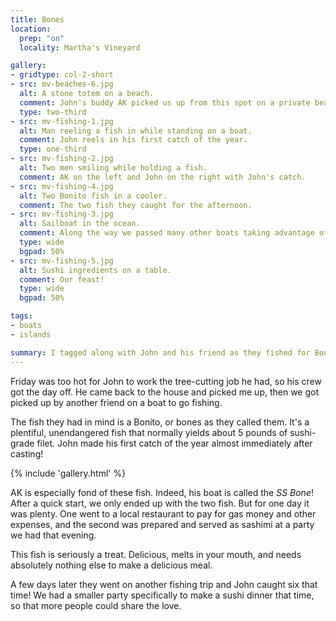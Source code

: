 ```yaml
---
title: Bones
location:
  prep: "on"
  locality: Martha's Vineyard

gallery:
- gridtype: col-2-short
- src: mv-beaches-6.jpg
  alt: A stone totem on a beach.
  comment: John's buddy AK picked us up from this spot on a private beach near the house.
  type: two-third
- src: mv-fishing-1.jpg
  alt: Man reeling a fish in while standing on a boat.
  comment: John reels in his first catch of the year.
  type: one-third
- src: mv-fishing-2.jpg
  alt: Two men smiling while holding a fish.
  comment: AK on the left and John on the right with John's catch.
- src: mv-fishing-4.jpg
  alt: Two Bonito fish in a cooler.
  comment: The two fish they caught for the afternoon.
- src: mv-fishing-3.jpg
  alt: Sailboat in the ocean.
  comment: Along the way we passed many other boats taking advantage of the sunny afternoon.
  type: wide
  bgpad: 50%
- src: mv-fishing-5.jpg
  alt: Sushi ingredients on a table.
  comment: Our feast!
  type: wide
  bgpad: 50%

tags:
- boats
- islands

summary: I tagged along with John and his friend as they fished for Bonitos
---
```


Friday was too hot for John to work the tree-cutting job he had, so his crew got the day off. He came back to the house and picked me up, then we got picked up by another friend on a boat to go fishing.

The fish they had in mind is a Bonito, or bones as they called them. It's a plentiful, unendangered fish that normally yields about 5 pounds of sushi-grade filet. John made his first catch of the year almost immediately after casting!

{% include 'gallery.html' %}

AK is especially fond of these fish. Indeed, his boat is called the _SS Bone_! After a quick start, we only ended up with the two fish. But for one day it was plenty. One went to a local restaurant to pay for gas money and other expenses, and the second was prepared and served as sashimi at a party we had that evening.

This fish is seriously a treat. Delicious, melts in your mouth, and needs absolutely nothing else to make a delicious meal.

A few days later they went on another fishing trip and John caught six that time! We had a smaller party specifically to make a sushi dinner that time, so that more people could share the love.
